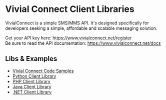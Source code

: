 # Vivial Connect Client Libraries

VivialConnect is a simple SMS/MMS API. It's designed specifically for developers seeking a simple, affordable and scalable messaging solution.

Get your API key here: <a href="https://www.vivialconnect.net/register">https://www.vivialconnect.net/register</a> <br/>
Be sure to read the API documentation: <a href="https://www.vivialconnect.net/docs">https://www.vivialconnect.net/docs</a>

## Libs & Examples

-   [Vivial Connect Code Samples](https://github.com/vivialconnect/vivialconnect-sample-code)
-   [Python Client Library](https://vivialconnect.github.io/python)
-   [PHP Client Library](https://vivialconnect.github.io/php)
-   [Java Client Library](https://vivialconnect.github.io/java)
-   [.NET Client Library](https://vivialconnect.github.io/dotnet)
